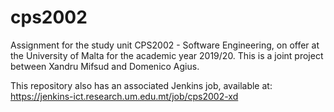 # cps2002

Assignment for the study unit CPS2002 - Software Engineering, on offer at the University of Malta for the academic year 2019/20. This is a joint project between Xandru Mifsud and Domenico Agius.

This repository also has an associated Jenkins job, available at: https://jenkins-ict.research.um.edu.mt/job/cps2002-xd
